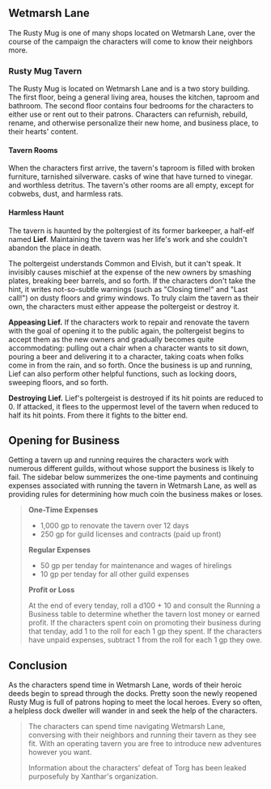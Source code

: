 ## Wetmarsh Lane
The Rusty Mug is one of many shops located on Wetmarsh Lane, over the course of the campaign the characters will come to know their neighbors more.

### Rusty Mug Tavern
The Rusty Mug is located on Wetmarsh Lane and is a two story building. The first floor, being a general living area, houses the kitchen, taproom and bathroom. The second floor contains four bedrooms for the characters to either use or rent out to their patrons. Characters can refurnish, rebuild, rename, and otherwise personalize their new home, and business place, to their hearts' content.

#### Tavern Rooms
When the characters first arrive, the tavern's taproom is filled with broken furniture, tarnished silverware. casks of wine that have turned to vinegar. and worthless detritus. The tavern's other rooms are all empty, except for cobwebs, dust, and harmless rats.

#### Harmless Haunt
The tavern is haunted by the poltergiest of its former barkeeper, a half-elf named **Lief**. Maintaining the tavern was her life's work and she couldn't abandon the place in death.

The poltergeist understands Common and Elvish, but it can't speak. It invisibly causes mischief at the expense of the new owners by smashing plates, breaking beer barrels, and so forth. If the characters don't take the hint, it writes not-so-subtle warnings (such as "Closing time!" and "Last call!") on dusty floors and grimy windows. To truly claim the tavern as their own, the characters must either appease the poltergeist or destroy it.

**Appeasing Lief.** If the characters work to repair and renovate the tavern with the goal of opening it to the public again, the poltergeist begins to accept them as the new owners and gradually becomes quite accommodating: pulling out a chair when a character wants to sit down, pouring a beer and delivering it to a character, taking coats when folks come in from the rain, and so forth. Once the business is up and running, Lief can also perform other helpful functions, such as locking doors, sweeping floors, and so forth.

**Destroying Lief.** Lief's poltergeist is destroyed if its hit points are reduced to 0. If attacked, it flees to the uppermost level of the tavern when reduced to half its hit points. From there it fights to the bitter end.

## Opening for Business
Getting a tavern up and running requires the characters work with numerous different guilds, without whose support the business is likely to fail. The sidebar below summerizes the one-time payments and continuing expenses associated with running the tavern in Wetmarsh Lane, as well as providing rules for determining how much coin the business makes or loses.

>**One-Time Expenses**
>- 1,000 gp to renovate the tavern over 12 days
>- 250 gp for guild licenses and contracts (paid up front)
>
>**Regular Expenses**
>- 50 gp per tenday for maintenance and wages of hirelings
>- 10 gp per tenday for all other guild expenses
>
>**Profit or Loss**
>
>At the end of every tenday, roll a d100 + 10 and consult the Running a Business table to determine whether the tavern lost money or earned profit. If the characters spent coin on promoting their business during that tenday, add 1 to the roll for each 1 gp they spent. If the characters have unpaid expenses, subtract 1 from the roll for each 1 gp they owe.

## Conclusion
As the characters spend time in Wetmarsh Lane, words of their heroic deeds begin to spread through the docks. Pretty soon the newly reopened Rusty Mug is full of patrons hoping to meet the local heroes. Every so often, a helpless dock dweller will wander in and seek the help of the characters.

>The characters can spend time navigating Wetmarsh Lane, conversing with their neighbors and running their tavern as they see fit. With an operating tavern you are free to introduce new adventures however you want.
>
>Information about the characters' defeat of Torg has been leaked purposefuly by Xanthar's organization.
